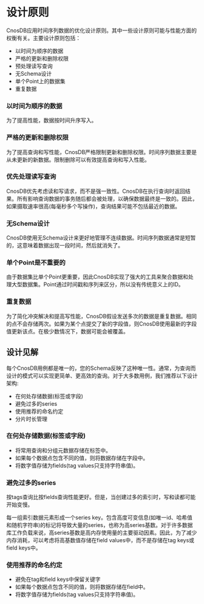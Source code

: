 # 设计原则

CnosDB应用时间序列数据的优化设计原则。其中一些设计原则可能与性能方面的权衡有关。主要设计原则包括：

- 以时间为顺序的数据
- 严格的更新和删除权限
- 预处理读写查询
- 无Schema设计
- 单个Point上的数据集
- 重复数据

### 以时间为顺序的数据

  为了提高性能，数据按时间升序写入。

### 严格的更新和删除权限

  为了提高查询和写性能，CnosDB严格限制更新和删除权限。时间序列数据主要是从未更新的新数据。限制删除可以有效提高查询和写入性能。

### 优先处理读写查询

  CnosDB优先考虑读和写请求，而不是强一致性。CnosDB在执行查询时返回结果。所有影响查询数据的事务随后都会被处理，以确保数据最终是一致的。因此，如果摄取速率很高(每毫秒多个写操作)，查询结果可能不包括最近的数据。

### 无Schema设计

  CnosDB使用无Schema设计来更好地管理不连续数据。时间序列数据通常是短暂的，这意味着数据出现一段时间，然后就消失了。

### 单个Point是不重要的

  由于数据集比单个Point更重要，因此CnosDB实现了强大的工具来聚合数据和处理大型数据集。Point通过时间戳和序列来区分，所以没有传统意义上的ID。

### 重复数据

  为了简化冲突解决和提高写性能，CnosDB假设发送多次的数据是重复数据。相同的点不会存储两次。如果为某个点提交了新的字段值，则CnosDB使用最新的字段值更新该点。在极少数情况下，数据可能会被覆盖。

## 设计见解

  每个CnosDB用例都是唯一的，您的Schema反映了这种唯一性。通常，为查询而设计的模式可以实现更简单、更高效的查询。对于大多数用例，我们推荐以下设计架构:

  - 在何处存储数据(标签或字段)
  - 避免过多的series
  - 使用推荐的命名约定
  - 分片时长管理

### 在何处存储数据(标签或字段)

  - 将常用查询和分组元数据存储在标签中。
  - 如果每个数据点包含不同的值，则将数据存储在字段中。
  - 将数字值存储为fields(tag values只支持字符串值)。

### 避免过多的series

  按tags查询比按fields查询性能更好。但是，当创建过多的索引时，写和读都可能开始变慢。

  每一组索引数据元素形成一个series key。包含高度可变信息(如唯一id、哈希值和随机字符串)的标记将导致大量的series，也称为高series基数。对于许多数据库工作负载来说，高series基数是高内存使用量的主要驱动因素。因此，为了减少内存消耗，可以考虑将高基数值存储在field values中，而不是存储在tag keys或field keys中。

### 使用推荐的命名约定

  - 避免在tag和field keys中保留关键字
  - 如果每个数据点包含不同的值，则将数据存储在field中。
  - 将数字值存储为fields(tag values只支持字符串值)。